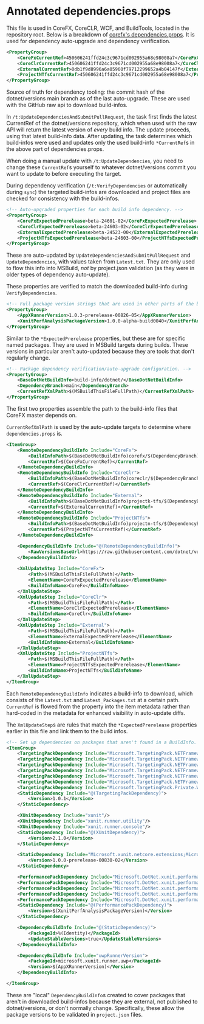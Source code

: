 # Annotated dependencies.props

This file is used in CoreFX, CoreCLR, WCF, and BuildTools, located in the repository root. Below is a breakdown of [corefx's dependencies.props](https://github.com/dotnet/corefx/blob/b57a43bb40fc2099e91d641a8b4f8c76a46afe6a/dependencies.props). It is used for dependency auto-upgrade and dependency verification.

``` xml
<PropertyGroup>
	<CoreFxCurrentRef>450606241ffd24c3c9671cd002955a68e98008a7</CoreFxCurrentRef>
	<CoreClrCurrentRef>450606241ffd24c3c9671cd002955a68e98008a7</CoreClrCurrentRef>
	<ExternalCurrentRef>0db1f9d8996a6a05960f79712299652a4b04147f</ExternalCurrentRef>
	<ProjectNTfsCurrentRef>450606241ffd24c3c9671cd002955a68e98008a7</ProjectNTfsCurrentRef>
</PropertyGroup>
```

Source of truth for dependency tooling: the commit hash of the dotnet/versions main branch as of the last auto-upgrade. These are used with the GitHub raw api to download build-infos.

In `/t:UpdateDependenciesAndSubmitPullRequest`, the task first finds the latest CurrentRef of the dotnet/versions repository, which when used with the raw API will return the latest version of *every* build info. The update proceeds, using that latest build-info data. After updating, the task determines which build-infos were used and updates only the used build-info `*CurrentRef`s in the above part of dependencies.props.

When doing a manual update with `/t:UpdateDependencies`, you need to change these `CurrentRef`s yourself to whatever dotnet/versions commit you want to update to before executing the target.

During dependency verification (`/t:VerifyDependencies` or automatically during `sync`) the targeted build-infos are downloaded and project files are checked for consistency with the build-infos.

``` xml
<!-- Auto-upgraded properties for each build info dependency. -->
<PropertyGroup>
	<CoreFxExpectedPrerelease>beta-24601-02</CoreFxExpectedPrerelease>
	<CoreClrExpectedPrerelease>beta-24603-02</CoreClrExpectedPrerelease>
	<ExternalExpectedPrerelease>beta-24523-00</ExternalExpectedPrerelease>
	<ProjectNTfsExpectedPrerelease>beta-24603-00</ProjectNTfsExpectedPrerelease>
</PropertyGroup>
```

These are auto-updated by `UpdateDependenciesAndSubmitPullRequest` and `UpdateDependencies`, with values taken from `Latest.txt`. They are only used to flow this info into MSBuild, *not* by project.json validation (as they were in older types of dependency auto-update).

These properties are verified to match the downloaded build-info during `VerifyDependencies`.

``` xml
<!-- Full package version strings that are used in other parts of the build. -->
<PropertyGroup>
	<AppXRunnerVersion>1.0.3-prerelease-00826-05</AppXRunnerVersion>
	<XunitPerfAnalysisPackageVersion>1.0.0-alpha-build0040</XunitPerfAnalysisPackageVersion>
</PropertyGroup>
```

Similar to the `*ExpectedPrerelease` properties, but these are for specific named packages. They are used in MSBuild targets during builds. These versions in particular aren't auto-updated because they are tools that don't regularly change.

``` xml
<!-- Package dependency verification/auto-upgrade configuration. -->
<PropertyGroup>
	<BaseDotNetBuildInfo>build-info/dotnet/</BaseDotNetBuildInfo>
	<DependencyBranch>main</DependencyBranch>
	<CurrentRefXmlPath>$(MSBuildThisFileFullPath)</CurrentRefXmlPath>
</PropertyGroup>
```

The first two properties assemble the path to the build-info files that CoreFX master depends on.

`CurrentRefXmlPath` is used by the auto-update targets to determine where `dependencies.props` is.

``` xml
<ItemGroup>
	<RemoteDependencyBuildInfo Include="CoreFx">
		<BuildInfoPath>$(BaseDotNetBuildInfo)corefx/$(DependencyBranch)</BuildInfoPath>
		<CurrentRef>$(CoreFxCurrentRef)</CurrentRef>
	</RemoteDependencyBuildInfo>
	<RemoteDependencyBuildInfo Include="CoreClr">
		<BuildInfoPath>$(BaseDotNetBuildInfo)coreclr/$(DependencyBranch)</BuildInfoPath>
		<CurrentRef>$(CoreClrCurrentRef)</CurrentRef>
	</RemoteDependencyBuildInfo>
	<RemoteDependencyBuildInfo Include="External">
		<BuildInfoPath>$(BaseDotNetBuildInfo)projectk-tfs/$(DependencyBranch)</BuildInfoPath>
		<CurrentRef>$(ExternalCurrentRef)</CurrentRef>
	</RemoteDependencyBuildInfo>
	<RemoteDependencyBuildInfo Include="ProjectNTfs">
		<BuildInfoPath>$(BaseDotNetBuildInfo)projectn-tfs/$(DependencyBranch)</BuildInfoPath>
		<CurrentRef>$(ProjectNTfsCurrentRef)</CurrentRef>
	</RemoteDependencyBuildInfo>

	<DependencyBuildInfo Include="@(RemoteDependencyBuildInfo)">
		<RawVersionsBaseUrl>https://raw.githubusercontent.com/dotnet/versions</RawVersionsBaseUrl>
	</DependencyBuildInfo>
	
	<XmlUpdateStep Include="CoreFx">
		<Path>$(MSBuildThisFileFullPath)</Path>
		<ElementName>CoreFxExpectedPrerelease</ElementName>
		<BuildInfoName>CoreFx</BuildInfoName>
	</XmlUpdateStep>
	<XmlUpdateStep Include="CoreClr">
		<Path>$(MSBuildThisFileFullPath)</Path>
		<ElementName>CoreClrExpectedPrerelease</ElementName>
		<BuildInfoName>CoreClr</BuildInfoName>
	</XmlUpdateStep>
	<XmlUpdateStep Include="External">
		<Path>$(MSBuildThisFileFullPath)</Path>
		<ElementName>ExternalExpectedPrerelease</ElementName>
		<BuildInfoName>External</BuildInfoName>
	</XmlUpdateStep>
	<XmlUpdateStep Include="ProjectNTfs">
		<Path>$(MSBuildThisFileFullPath)</Path>
		<ElementName>ProjectNTfsExpectedPrerelease</ElementName>
		<BuildInfoName>ProjectNTfs</BuildInfoName>
	</XmlUpdateStep>
</ItemGroup>
```

Each `RemoteDependencyBuildInfo` indicates a build-info to download, which consists of the `Latest.txt` and `Latest_Packages.txt` at a certain path. `CurrentRef` is flowed from the property into the item metadata rather than hard-coded in the metadata for enhanced visibility in auto-update diffs.

The `XmlUpdateStep`s are rules that match the `*ExpectedPrerelease` properties earlier in this file and link them to the build infos.

``` xml
<!-- Set up dependencies on packages that aren't found in a BuildInfo. -->
<ItemGroup>
	<TargetingPackDependency Include="Microsoft.TargetingPack.NETFramework.v4.5" />
	<TargetingPackDependency Include="Microsoft.TargetingPack.NETFramework.v4.5.1" />
	<TargetingPackDependency Include="Microsoft.TargetingPack.NETFramework.v4.5.2" />
	<TargetingPackDependency Include="Microsoft.TargetingPack.NETFramework.v4.6" />
	<TargetingPackDependency Include="Microsoft.TargetingPack.NETFramework.v4.6.1" />
	<TargetingPackDependency Include="Microsoft.TargetingPack.NETFramework.v4.6.2" />
	<TargetingPackDependency Include="Microsoft.TargetingPack.Private.WinRT" />
	<StaticDependency Include="@(TargetingPackDependency)">
		<Version>1.0.1</Version>
	</StaticDependency>

	<XUnitDependency Include="xunit"/>
	<XUnitDependency Include="xunit.runner.utility"/>
	<XUnitDependency Include="xunit.runner.console"/>
	<StaticDependency Include="@(XUnitDependency)">
		<Version>2.1.0</Version>
	</StaticDependency>

	<StaticDependency Include="Microsoft.xunit.netcore.extensions;Microsoft.DotNet.BuildTools.TestSuite">
		<Version>1.0.0-prerelease-00830-02</Version>
	</StaticDependency>

	<PerformancePackDependency Include="Microsoft.DotNet.xunit.performance" />
	<PerformancePackDependency Include="Microsoft.DotNet.xunit.performance.analysis" />
	<PerformancePackDependency Include="Microsoft.DotNet.xunit.performance.analysis.cli" />
	<PerformancePackDependency Include="Microsoft.DotNet.xunit.performance.runner.cli" />
	<PerformancePackDependency Include="Microsoft.DotNet.xunit.performance.runner.Windows" />
	<StaticDependency Include="@(PerformancePackDependency)">
		<Version>$(XunitPerfAnalysisPackageVersion)</Version>
	</StaticDependency>

	<DependencyBuildInfo Include="@(StaticDependency)">
		<PackageId>%(Identity)</PackageId>
		<UpdateStableVersions>true</UpdateStableVersions>
	</DependencyBuildInfo>

	<DependencyBuildInfo Include="uwpRunnerVersion">
		<PackageId>microsoft.xunit.runner.uwp</PackageId>
		<Version>$(AppXRunnerVersion)</Version>
	</DependencyBuildInfo>

</ItemGroup>
```

These are "local" `DependencyBuildInfo`s created to cover packages that aren't in downloaded build-infos because they are external, not published to dotnet/versions, or don't normally change. Specifically, these allow the package versions to be validated in `project.json` files.
